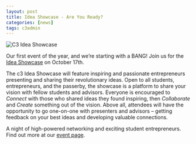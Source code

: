 ```yaml
---
layout: post
title: Idea Showcase - Are You Ready?
categories: [news]
tags: c3admin
---
```

![C3 Idea Showcase](http://i.imgur.com/tljIRcj.jpg)

Our first event of the year, and we’re starting with a BANG! Join us for the [Idea Showcase](/inspire/ideashowcase2012) on October 17th.

The c3 Idea Showcase will feature inspiring and passionate entrepreneurs presenting and sharing their revolutionary ideas. Open to all students, entrepreneurs, and the passerby, the showcase is a platform to share your vision with fellow students and advisors. Everyone is encouraged to *Connect* with those who shared ideas they found inspiring, then *Collaborate* and *Create* something out of the vision. Above all, attendees will have the opportunity to go one-on-one with presenters and advisors – getting feedback on your best ideas and developing valuable connections.

A night of high-powered networking and exciting student entrepreneurs. Find out more at our [event page](/inspire/ideashowcase2012).
